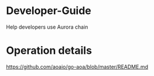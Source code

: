 # Developer-Guide
Help developers use Aurora chain

# Operation details
https://github.com/aoaio/go-aoa/blob/master/README.md

